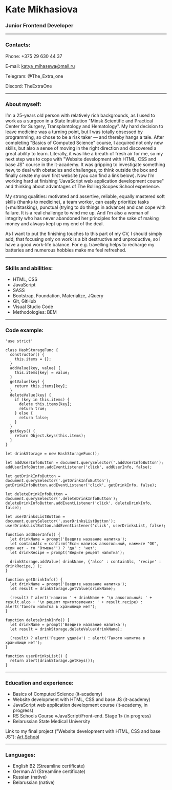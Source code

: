 # Kate Mikhasiova
### Junior Frontend Developer
---------------------
### Contacts:
Phone: +375 29 630 44 37

E-mail: katya_mihasewa@mail.ru

Telegram: @The_Extra_one

Discord: TheExtraOne

---------------------
### About myself:
I’m a 25-years old person with relatively rich backgrounds, as I used to work as a surgeon in a State Institution "Minsk Scientific and Practical Center for Surgery, Transplantology and Hematology". 
My hard decision to leave medicine was a turning point, but I was totally obsessed by programming, so chose to be a risk taker — and thereby hangs a tale.
After completing "Basics of Computed Science" course, I acquired not only new skills, but also a sense of moving in the right direction and discovered a great ability to learn. 
Literally, it was like a breath of fresh air for me, so my next step was to cope with "Website development with HTML, CSS and base JS" course in the it-academy. It was gripping to investigate something new, to deal with obstacles and challenges, to think outside the box and finally create my own first website (you can find a link below). 
Now I’m working hard at finishing "JavaScript web application development course" and thinking about advantages of The Rolling Scopes School experience.

My strong qualities: motivated and assertive, reliable, equally mastered soft skills (thanks to medicine), a team worker, can easily prioritize tasks (+multitasking), punctual (trying to do things in advance) and can cope with failure.
It is a real challenge to wind me up. 
And I’m also a woman of integrity who has never abandoned her principles for the sake of making money and always kept up my end of the deal.

As I want to put the finishing touches to this part of my CV, I should simply add, that focusing only on work is a bit destructive and unproductive, so I have a good work-life balance. For e.g. travelling helps to recharge my batteries and numerous hobbies make me feel refreshed.

------------------
### Skills and abilities:
* HTML, CSS
* JavaScript
* SASS
* Bootstrap, Foundation, Materialize, JQuery
* Git, GitHub
* Visual Studio Code
* Methodologies: BEM
-------------------
### Code example:
```
'use strict'

class HashStorageFunc {
  constructor() {
    this.items = {};
  }
  addValue(key, value) {					
    this.items[key] = value;
  }
  getValue(key) {
    return this.items[key];
  }
  deleteValue(key) {
    if (key in this.items) {
      delete this.items[key];
      return true;
    } else {
      return false;
    }
  }
  getKeys() {
    return Object.keys(this.items);
  }
}

let drinkStorage = new HashStorageFunc();

let addUserInfoButton = document.querySelector('.addUserInfoButton');
addUserInfoButton.addEventListener('click', addUserInfo, false);

let getDrinkInfoButton = document.querySelector('.getDrinkInfoButton');
getDrinkInfoButton.addEventListener('click', getDrinkInfo, false);

let deleteDrinkInfoButton = document.querySelector('.deleteDrinkInfoButton');
deleteDrinkInfoButton.addEventListener('click', deleteDrinkInfo, false);

let userDrinksListButton = document.querySelector('.userDrinksListButton');
userDrinksListButton.addEventListener('click', userDrinksList, false);

function addUserInfo() {  
  let drinkName = prompt('Введите название напитка');
  let containAlc = confirm('Если напиток алкогольный, нажмите "ОК", если нет - то "Отмена"') ? 'да' : 'нет';
  let drinkRecipe = prompt('Ведите рецепт напитка');

  drinkStorage.addValue( drinkName, {'alco' : containAlc, 'recipe' : drinkRecipe,} );
}

function getDrinkInfo() {   
  let drinkName = prompt('Введите название напитка');
  let result = drinkStorage.getValue(drinkName);

  (result) ? alert('напиток ' + drinkName + '\n алкогольный: ' + result.alco + '\n рецепт приготовления: ' + result.recipe) : alert('Такого напитка в хранилище нет');
}

function deleteDrinkInfo() {  
  let drinkName = prompt('Введите название напитка');
  let result = drinkStorage.deleteValue(drinkName);
  
  (result) ? alert('Рецепт удалён') : alert('Такого напитка в хранилище нет');
}

function userDrinksList() {
  return alert(drinkStorage.getKeys());
}
```
-------------------
### Education and experience:
* Basics of Computed Science (it-academy)
* Website development with HTML, CSS and base JS (it-academy)
* JavaScript web application development course (it-academy, in progress)
* RS Schools Course «JavaScript/Front-end. Stage 1» (in progress)
* Belarussian State Medical University

Link to my final project ("Website development with HTML, CSS and base JS"): [Art School](https://theextraone.github.io/Final-Project/index.html)

-----------------------
### Languages:
* English B2 (Streamline certificate)
* German A1 (Streamline certificate)
* Russian (native)
* Belarussian (native)



